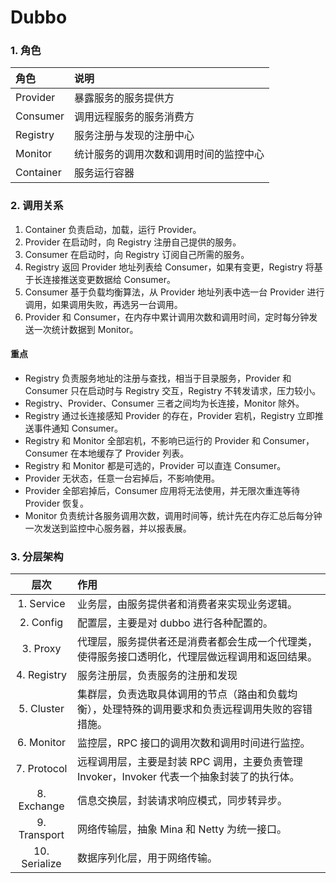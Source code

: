 # Dubbo

### 1. 角色

| 角色 | 说明 |
| :-- | :-- |
| Provider | 暴露服务的服务提供方 |
| Consumer | 调用远程服务的服务消费方 |
| Registry | 服务注册与发现的注册中心 |
| Monitor | 统计服务的调用次数和调用时间的监控中心 |
| Container | 服务运行容器 |


### 2. 调用关系

1. Container 负责启动，加载，运行 Provider。
2. Provider 在启动时，向 Registry 注册自己提供的服务。
3. Consumer 在启动时，向 Registry 订阅自己所需的服务。
4. Registry 返回 Provider 地址列表给 Consumer，如果有变更，Registry 将基于长连接推送变更数据给 Consumer。
5. Consumer 基于负载均衡算法，从 Provider 地址列表中选一台 Provider 进行调用，如果调用失败，再选另一台调用。
6. Provider 和 Consumer，在内存中累计调用次数和调用时间，定时每分钟发送一次统计数据到 Monitor。

#### 重点

- Registry 负责服务地址的注册与查找，相当于目录服务，Provider 和 Consumer 只在启动时与 Registry 交互，Registry 不转发请求，压力较小。
- Registry、Provider、Consumer 三者之间均为长连接，Monitor 除外。
- Registry 通过长连接感知 Provider 的存在，Provider 宕机，Registry 立即推送事件通知 Consumer。
- Registry 和 Monitor 全部宕机，不影响已运行的 Provider 和 Consumer，Consumer 在本地缓存了 Provider 列表。
- Registry 和 Monitor 都是可选的，Provider 可以直连 Consumer。
- Provider 无状态，任意一台宕掉后，不影响使用。
- Provider 全部宕掉后，Consumer 应用将无法使用，并无限次重连等待 Provider 恢复。
- Monitor 负责统计各服务调用次数，调用时间等，统计先在内存汇总后每分钟一次发送到监控中心服务器，并以报表展。


### 3. 分层架构

| 层次 | 作用 |
| :--: | :-- |
| 1. Service | 业务层，由服务提供者和消费者来实现业务逻辑。 |
| 2. Config | 配置层，主要是对 dubbo 进行各种配置的。 |
| 3. Proxy | 代理层，服务提供者还是消费者都会生成一个代理类，使得服务接口透明化，代理层做远程调用和返回结果。 |
| 4. Registry | 服务注册层，负责服务的注册和发现 |
| 5. Cluster | 集群层，负责选取具体调用的节点（路由和负载均衡），处理特殊的调用要求和负责远程调用失败的容错措施。 |
| 6. Monitor | 监控层，RPC 接口的调用次数和调用时间进行监控。 |
| 7. Protocol | 远程调用层，主要是封装 RPC 调用，主要负责管理 Invoker，Invoker 代表一个抽象封装了的执行体。 |
| 8. Exchange | 信息交换层，封装请求响应模式，同步转异步。 |
| 9. Transport | 网络传输层，抽象 Mina 和 Netty 为统一接口。 |
| 10. Serialize | 数据序列化层，用于网络传输。 |
